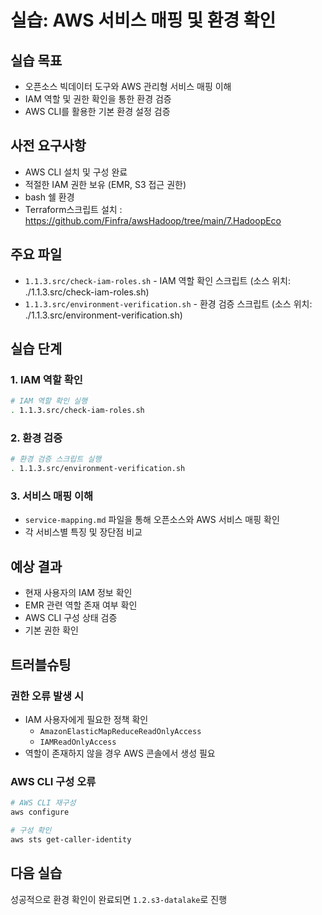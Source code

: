 # 실습: AWS 서비스 매핑 및 환경 확인

## 실습 목표

* 오픈소스 빅데이터 도구와 AWS 관리형 서비스 매핑 이해
* IAM 역할 및 권한 확인을 통한 환경 검증
* AWS CLI를 활용한 기본 환경 설정 검증

## 사전 요구사항

* AWS CLI 설치 및 구성 완료
* 적절한 IAM 권한 보유 (EMR, S3 접근 권한)
* bash 쉘 환경
* Terraform스크립트 설치 : https://github.com/Finfra/awsHadoop/tree/main/7.HadoopEco

## 주요 파일

* `1.1.3.src/check-iam-roles.sh` - IAM 역할 확인 스크립트 (소스 위치: ./1.1.3.src/check-iam-roles.sh)
* `1.1.3.src/environment-verification.sh` - 환경 검증 스크립트 (소스 위치: ./1.1.3.src/environment-verification.sh)

## 실습 단계

### 1. IAM 역할 확인

```bash
# IAM 역할 확인 실행
. 1.1.3.src/check-iam-roles.sh
```

### 2. 환경 검증
```bash
# 환경 검증 스크립트 실행
. 1.1.3.src/environment-verification.sh
```

### 3. 서비스 매핑 이해

* `service-mapping.md` 파일을 통해 오픈소스와 AWS 서비스 매핑 확인
* 각 서비스별 특징 및 장단점 비교

## 예상 결과

* 현재 사용자의 IAM 정보 확인
* EMR 관련 역할 존재 여부 확인
* AWS CLI 구성 상태 검증
* 기본 권한 확인

## 트러블슈팅

### 권한 오류 발생 시

* IAM 사용자에게 필요한 정책 확인
  - `AmazonElasticMapReduceReadOnlyAccess`
  - `IAMReadOnlyAccess`
* 역할이 존재하지 않을 경우 AWS 콘솔에서 생성 필요

### AWS CLI 구성 오류

```bash
# AWS CLI 재구성
aws configure

# 구성 확인
aws sts get-caller-identity
```

## 다음 실습

성공적으로 환경 확인이 완료되면 `1.2.s3-datalake`로 진행
